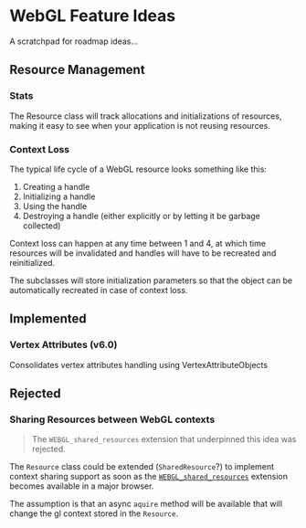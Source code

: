# WebGL Feature Ideas

A scratchpad for roadmap ideas...


## Resource Management

### Stats

The Resource class will track allocations and initializations of resources, making it easy to see when your application is not reusing resources.


### Context Loss

The typical life cycle of a WebGL resource looks something like this:

1) Creating a handle
2) Initializing a handle
3) Using the handle
4) Destroying a handle (either explicitly or by letting it be garbage collected)

Context loss can happen at any time between 1 and 4, at which time resources will be invalidated and handles will have to be recreated and reinitialized.

The subclasses will store initialization parameters so that the object can be automatically recreated in case of context loss.



## Implemented

### Vertex Attributes (v6.0)

Consolidates vertex attributes handling using VertexAttributeObjects


## Rejected

### Sharing Resources between WebGL contexts

> The `WEBGL_shared_resources` extension that underpinned this idea was rejected.

The `Resource` class could be extended (`SharedResource`?) to implement context sharing support as soon as the [`WEBGL_shared_resources`](https://www.khronos.org/registry/webgl/extensions/WEBGL_shared_resources/) extension becomes available in a major browser.

The assumption is that an async `aquire` method will be available that will change the gl context stored in the `Resource`.
